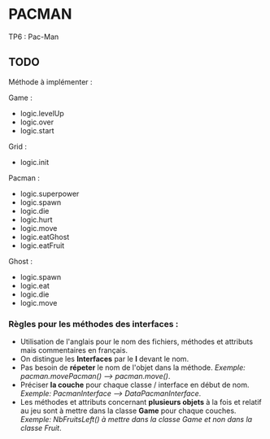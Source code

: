 # PACMAN
TP6 : Pac-Man

## TODO
Méthode à implémenter :

Game :
- logic.levelUp
- logic.over
- logic.start

Grid :
- logic.init

Pacman :
- logic.superpower
- logic.spawn
- logic.die
- logic.hurt
- logic.move
- logic.eatGhost
- logic.eatFruit

Ghost :
- logic.spawn
- logic.eat
- logic.die
- logic.move



### Règles pour les méthodes des interfaces :
- Utilisation de l'anglais pour le nom des fichiers, méthodes et attributs mais commentaires en français.
- On distingue les **Interfaces** par le **I** devant le nom.
- Pas besoin de **répeter** le nom de l'objet dans la méthode. *Exemple: pacman.movePacman() --> pacman.move()*.
- Préciser **la couche** pour chaque classe / interface en début de nom. *Exemple: PacmanInterface --> DataPacmanInterface*.
- Les méthodes et attributs concernant **plusieurs objets** à la fois et relatif au jeu sont à mettre dans la classe **Game** pour chaque couches. *Exemple: NbFruitsLeft() à mettre dans la classe Game et non dans la classe Fruit*.